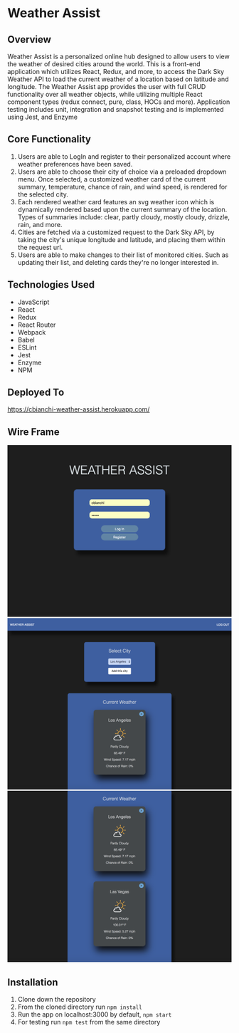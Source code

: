 # Weather Assist

## Overview
Weather Assist is a personalized online hub designed to allow users to view the weather of desired cities around the world. This is a front-end application which utilizes React, Redux, and more, to access the Dark Sky Weather API to load the current weather of a location based on latitude and longitude. The Weather Assist app provides the user with full CRUD functionality over all weather objects, while utilizing multiple React component types (redux connect, pure, class, HOCs and more). Application testing includes unit, integration and snapshot testing and is implemented using Jest, and Enzyme


## Core Functionality
1. Users are able to LogIn and register to their personalized account where weather preferences have been saved.
2. Users are able to choose their city of choice via a preloaded dropdown menu. Once selected, a customized weather card of the current summary, temperature, chance of rain, and wind speed, is rendered for the selected city.
3. Each rendered weather card features an svg weather icon which is dynamically rendered based upon the current summary of the location. Types of summaries include: clear, partly cloudy, mostly cloudy, drizzle, rain, and more.
4. Cities are fetched via a customized request to the Dark Sky API, by taking the city's unique longitude and latitude, and placing them within the request url.
5. Users are able to make changes to their list of monitored cities. Such as updating their list, and deleting cards they're no longer interested in.


## Technologies Used
* JavaScript
* React
* Redux
* React Router
* Webpack
* Babel
* ESLint
* Jest
* Enzyme
* NPM

## Deployed To
https://cbianchi-weather-assist.herokuapp.com/


## Wire Frame
![Login And Register Page](./public/screenshots/LoginAndRegister.png)
![Home Page](./public/screenshots/HomePage.png)
![Weather Cards](./public/screenshots/WeatherCards.png)


## Installation
1. Clone down the repository
2. From the cloned directory run `npm install`
3. Run the app on localhost:3000 by default, `npm start`
4. For testing run `npm test` from the same directory
